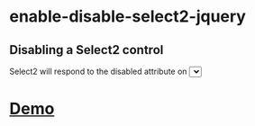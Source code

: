 # enable-disable-select2-jquery
## Disabling a Select2 control
Select2 will respond to the disabled attribute on <select> elements. You can also initialize Select2 with disabled: true to get the same effect.
  
# [Demo ](https://fcf81.csb.app)
